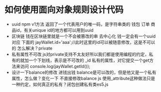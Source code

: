 # 如何使用面向对象规则设计代码
- uuid npm v1方法
返回了一个代表用户的唯一码，是字符串类的
钱包 订单 商品id，有关unique id的地方都可以用到uuid
- 区块链
钱在区块链里就是一个不会被篡改的串 去中心化
钱一定会有一个uuid对应
下面的
jayWallet.id='aaa';//此时这里的id可以被随意修改，这是不可以的
怎么解决？private
- 私有属性不可改
js对private支持不太友好所以我们都是使用编程的约定，私有的就加一个下划线，表示是不可改的
_id
私有的属性，对它提交一个get方法来访问
console.log(jayWallet.getId());
- 设计一下balance的修改
进钱出钱
balance是可以改的，但是他又是一个私有属性，怎么做？变化一下
不直接修改balance
js 使用_attribute这种做法只是一种约定，如何真正的私有？闭包创建私有类es5.js